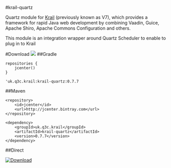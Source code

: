 #krail-quartz

Quartz module for [Krail](https://github.com/davidsowerby/krail) (previously known as V7), which provides a framework for rapid Java web development by combining Vaadin, Guice, Apache Shiro, Apache Commons Configuration and others.

This module is an integration wrapper around Quartz Scheduler to enable to plug in to Krail


#Download
<a href='https://bintray.com/dsowerby/maven/krail-quartz/view?source=watch' alt='Get automatic notifications about new "krail-quartz" versions'><img src='https://www.bintray.com/docs/images/bintray_badge_color.png'></a>
##Gradle

```
repositories {
	jcenter()
}
```

```
'uk.q3c.krail:krail-quartz:0.7.7
```
##Maven

```
<repository>
	<id>jcenter</id>
	<url>http://jcenter.bintray.com</url>
</repository>

```

```
<dependency>
	<groupId>uk.q3c.krail</groupId>
	<artifactId>krail-quartz</artifactId>
	<version>0.7.7</version>
</dependency>
```
##Direct

[ ![Download](https://api.bintray.com/packages/dsowerby/maven/krail-quartz/images/download.svg) ](https://bintray.com/dsowerby/maven/krail-quartz/_latestVersion)

